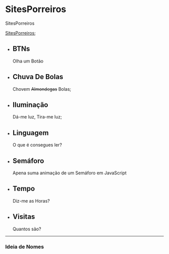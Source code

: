 # SitesPorreiros
 SitesPorreiros
 
 [SitesPorreiros](https://sitesporreiros.netlify.app/);

 - ## BTNs 

   Olha um Botão

 - ## Chuva De Bolas

    Chovem ~~Almondegas~~ Bolas;

 - ## Iluminação

    Dá-me luz, Tira-me luz;

 - ## Linguagem

    O que é consegues ler?

 - ## Semáforo

    Apena suma animação de um Semáforo em JavaScript

 - ## Tempo

    Diz-me as Horas?

 - ## Visitas

    Quantos são?




---

### Ideia de Nomes

<!-- - A Teia Inútil
- Sites Porreiros
- Etisbew -->
